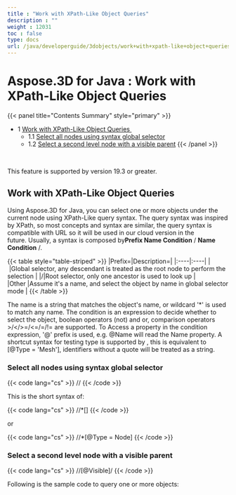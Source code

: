 ```yaml
---
title : "Work with XPath-Like Object Queries" 
description : "" 
weight : 12031 
toc : false
type: docs
url: /java/developerguide/3dobjects/work+with+xpath-like+object+queries/
---
```


# Aspose.3D for Java : Work with XPath-Like Object Queries


{{< panel title="Contents Summary" style="primary" >}}
*   1 [Work with XPath-Like Object Queries ](#work-with-xpath-like-object-queries )
    *   1.1 [Select all nodes using syntax global selector](#select-all-nodes-using-syntax-global-selector)
    *   1.2 [Select a second level node with a visible parent](#select-a-second-level-node-with-a-visible-parent)
{{< /panel >}}
 

 

This feature is supported by version 19.3 or greater.

## Work with XPath-Like Object Queries 

Using Aspose.3D for Java, you can select one or more objects under the current node using XPath-Like query syntax. The query syntax was inspired by XPath, so most concepts and syntax are similar, the query syntax is compatible with URL so it will be used in our cloud version in the future. Usually, a syntax is composed by**Prefix Name Condition** / **Name Condition** /.

{{< table style="table-striped" >}}
|Prefix=|Description=|
|:----|:----|
| |Global selector, any descendant is treated as the root node to perform the selection |
|/|Root selector, only one ancestor is used to look up |
|Other |Assume it's a name, and select the object by name in global selector mode |
{{< /table >}}

The name is a string that matches the object's name, or wildcard '\*' is used to match any name. The condition is an expression to decide whether to select the object, boolean operators (not) and or, comparison operators >/</>=/<=/=/!= are supported. To Access a property in the condition expression, '@' prefix is used, e.g. @Name will read the Name property. A shortcut syntax for testing type is supported by <Mesh>, this is equivalent to \[@Type = 'Mesh'\], identifiers without a quote will be treated as a string.

### Select all nodes using syntax global selector

{{< code lang="cs" >}}
//<Node>
{{< /code >}}

This is the short syntax of:

{{< code lang="cs" >}}
//*[<Node>]
{{< /code >}}

or

{{< code lang="cs" >}}
//*[@Type = Node]
{{< /code >}}

### Select a second level node with a visible parent

{{< code lang="cs" >}}
//<Node>[@Visible]/<Node>
{{< /code >}}

Following is the sample code to query one or more objects:

